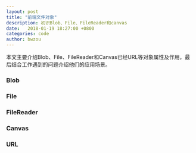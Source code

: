 ```yaml
---
layout: post
title: "前端文件对象"
description: 初识Blob、File、FileReader和canvas
date:   2018-01-19 18:27:00 +0800
categories: code
author: bwzou
---
```

本文主要介绍Blob、File、FileReader和Canvas已经URL等对象属性及作用，最后结合工作遇到的问题介绍他们的应用场景。

### Blob


### File


### FileReader


### Canvas


### URL 

